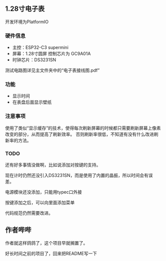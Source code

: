 ## 1.28寸电子表

开发环境为PlatformIO

### 硬件信息

- 主控：ESP32-C3 supermini
- 屏幕：1.28寸圆屏 控制芯片为 GC9A01A
- 时钟芯片：DS3231SN

测试电路图详见主文件夹中的“电子表接线图.pdf”

### 功能

- 显示时间
- 在表盘后面显示壁纸

### 注意事项

使用了类似“显示缓存”的技术，使得每次刷新屏幕的时候都只需要刷新屏幕上像素改变的部分，从而提高了刷新效率。
否则刷新率很低，不知道有没有什么改进刷新率的方法。

### TODO

还有好多事情没做啊，比如说添加对按键的支持。

现在计时仍然还没引入DS3231SN，而是使用了内置的晶振，所以时间会有误差。

电源模块还没添加，只能用typec口外接

按键添加之后，可以向里面添加菜单

代码规范仍然需要改进。


## 作者哔哔

作者就这样鸽鸽了，这个项目早就搁置了。

好长时间之前的项目了，回来把README写一下
